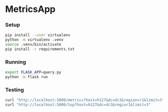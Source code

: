 # MetricsApp

### Setup
```sh
pip install --user virtualenv
python -m virtualenv .venv
source .venv/bin/activate
pip install -r requirements.txt
```

### Running

```sh
export FLASK_APP=query.py
python -m flask run
```

### Testing

```sh
curl "http://localhost:5000/metrics?host=h127&dc=dc3&region=r1&limit=3"
curl "http://localhost:5000/top?host=h127&dc=dc3&regior1&limit=3"
```

